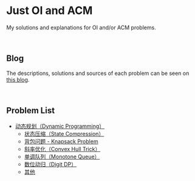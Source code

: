# Just OI and ACM

My solutions and explanations for OI and/or ACM problems.

&nbsp;
## Blog

The descriptions, solutions and sources of each problem can be seen on [this blog](https://oi.renovamen.ink). 

&nbsp;
## Problem List

- [动态规划（Dynamic Programming）](Dynamic-Programming)
  - [状态压缩（State Compression）](Dynamic-Programming/State-Compression)
  - [背包问题 - Knapsack Problem](Dynamic-Programming/Knapsack-Problem)
  - [斜率优化（Convex Hull Trick）](Dynamic-Programming/Convex-Hull-Trick)
  - [单调队列（Monotone Queue）](Dynamic-Programming/Monotone-Queue)
  - [数位动归（Digit DP）](Dynamic-Programming/Digit-DP)
  - [其他](Dynamic-Programming/Others)